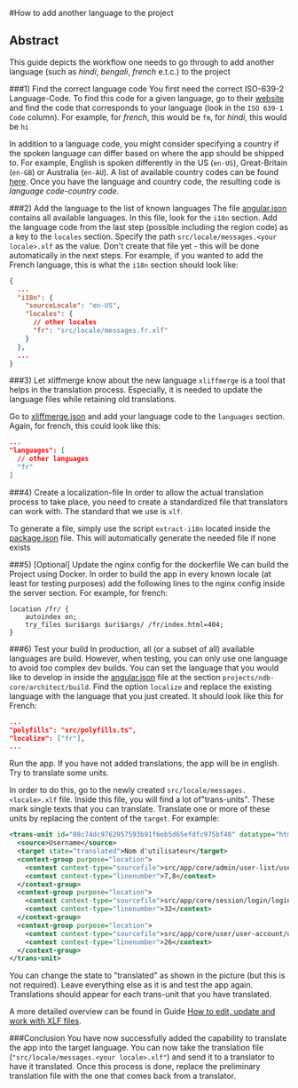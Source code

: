 #How to add another language to the project

## Abstract
This guide depicts the workflow one needs to go through to add another language 
(such as _hindi_, _bengali_, _french_ e.t.c.) to the project

###1) Find the correct language code
You first need the correct ISO-639-2 Language-Code. To find this code for a given
language, go to their [website](https://www.loc.gov/standards/iso639-2/php/code_list.php)
and find the code that corresponds to your language (look in the `ISO 639-1 Code` column). 
For example, for _french_, this would be `fm`, for _hindi_, this would be `hi`

In addition to a language code, you might consider specifying a country if the spoken language can
differ based on where the app should be shipped to. For example, English is spoken differently
in the US (`en-US`), Great-Britain (`en-GB`) or Australia (`en-AU`).
A list of available country codes can be found [here](https://www.iso.org/obp/ui/#search/code/).
Once you have the language and country code, the resulting code is _language code_-_country code_.

###2) Add the language to the list of known languages
The file [angular.json](angular.json) contains all available languages. In this file, look for the
`i18n` section. Add the language code from the last step (possible including the region code) 
as a key to the `locales` section. Specify the path `src/locale/messages.<your locale>.xlf` as 
the value. Don't create that file yet - this will be done automatically in the next steps. 
For example, if you wanted to add the French language, this is what the `i18n` section should look like:

```json
{
  ...
  "i18n": {
    "sourceLocale": "en-US",
    "locales": {
      // other locales
      "fr": "src/locale/messages.fr.xlf"
    }
  },
  ...
}
```

###3) Let xliffmerge know about the new language
`xliffmerge` is a tool that helps in the translation process. Especially, it is needed to
update the language files while retaining old translations.

Go to [xliffmerge.json](xliffmerge.json) and add your language code to the `languages` section.
Again, for french, this could look like this:
```json
...
"languages": [
  // other languages
  "fr"
]
```

###4) Create a localization-file
In order to allow the actual translation process to take place, you need to create a 
standardized file that translators can work with. The standard that we use is `xlf`.

To generate a file, simply use the script `extract-i18n` located inside the [package.json](package.json)
file. This will automatically generate the needed file if none exists

###5) [Optional] Update the nginx config for the dockerfile
We can build the Project using Docker. In order to build the app in every known locale
(at least for testing purposes) add the following lines to the nginx config inside the
server section. For example, for french:
```nginx configuration
location /fr/ {
    autoindex on;
    try_files $uri$args $uri$args/ /fr/index.html=404;
}
```

###6) Test your build
In production, all (or a subset of all) available languages are build. However, when testing,
you can only use one language to avoid too complex dev builds. You can set the language
that you would like to develop in inside the [angular.json](angular.json) file at the section
`projects/ndb-core/architect/build`. Find the option `localize` and replace the existing language
with the language that you just created. It should look like this for French:
```json
...
"polyfills": "src/polyfills.ts",
"localize": ["fr"],
...
```
Run the app. If you have not added translations, the app will be in english. 
Try to translate some units. 

In order to do this, go to the newly created `src/locale/messages.<locale>.xlf` file. 
Inside this file, you will find a lot of"trans-units". These mark single texts that 
you can translate. Translate one or more of these units by replacing the content of 
the `target`. For example:
```xml
<trans-unit id="08c74dc9762957593b91f6eb5d65efdfc975bf48" datatype="html">
  <source>Username</source>
  <target state="translated">Nom d'utilisateur</target>
  <context-group purpose="location">
    <context context-type="sourcefile">src/app/core/admin/user-list/user-list.component.html</context>
    <context context-type="linenumber">7,8</context>
  </context-group>
  <context-group purpose="location">
    <context context-type="sourcefile">src/app/core/session/login/login.component.html</context>
    <context context-type="linenumber">32</context>
  </context-group>
  <context-group purpose="location">
    <context context-type="sourcefile">src/app/core/user/user-account/user-account.component.html</context>
    <context context-type="linenumber">26</context>
  </context-group>
</trans-unit>
```
You can change the state to "translated" as shown in the picture (but this is not required). 
Leave everything else as it is and test the app again. Translations should appear for each 
trans-unit that you have translated.

A more detailed overview can be found in Guide
[How to edit, update and work with XLF files](work-with-xlf.md).

###Conclusion
You have now successfully added the capability to translate the app into the target
language. You can now take the translation file (`"src/locale/messages.<your locale>.xlf"`) and 
send it to a translator to have it translated. Once this process is done, replace the
preliminary translation file with the one that comes back from a translator.
